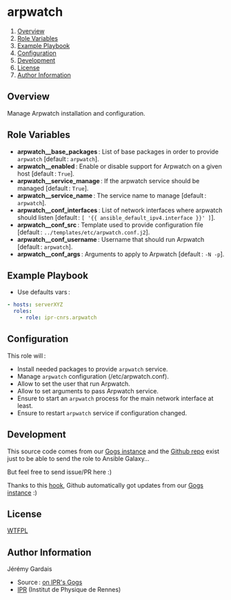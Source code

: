 # arpwatch

1. [Overview](#overview)
2. [Role Variables](#role-variables)
3. [Example Playbook](#example-playbook)
4. [Configuration](#configuration)
5. [Development](#development)
6. [License](#license)
7. [Author Information](#author-information)

## Overview

Manage Arpwatch installation and configuration.

## Role Variables

* **arpwatch__base_packages** : List of base packages in order to provide `arpwatch` [default : `arpwatch`].
* **arpwatch__enabled** : Enable or disable support for Arpwatch on a given host [default : `True`].
* **arpwatch__service_manage** : If the arpwatch service should be managed [default : `True`].
* **arpwatch__service_name** : The service name to manage [default : `arpwatch`].
* **arpwatch__conf_interfaces** : List of network interfaces where arpwatch should listen [default : `[ '{{ ansible_default_ipv4.interface }}' ]`].
* **arpwatch__conf_src** : Template used to provide configuration file [default : `../templates/etc/arpwatch.conf.j2`].
* **arpwatch__conf_username** : Username that should run Arpwatch [default : `arpwatch`].
* **arpwatch__conf_args** : Arguments to apply to Arpwatch [default : `-N -p`].

## Example Playbook

* Use defaults vars :

``` yml
- hosts: serverXYZ
  roles:
    - role: ipr-cnrs.arpwatch
```

## Configuration

This role will :
* Install needed packages to provide `arpwatch` service.
* Manage `arpwatch` configuration (/etc/arpwatch.conf).
* Allow to set the user that run Arpwatch.
* Allow to set arguments to pass Arpwatch service.
* Ensure to start an `arpwatch` process for the main network interface at least.
* Ensure to restart `arpwatch` service if configuration changed.

## Development

This source code comes from our [Gogs instance][arpwatch source] and the [Github repo][arpwatch github] exist just to be able to send the role to Ansible Galaxy…

But feel free to send issue/PR here :)

Thanks to this [hook][gogs to github hook], Github automatically got updates from our [Gogs instance][arpwatch source] :)

## License

[WTFPL][wtfpl website]

## Author Information

Jérémy Gardais
* Source : [on IPR's Gogs][arpwatch source]
* [IPR][ipr website] (Institut de Physique de Rennes)

[gogs to github hook]: https://stackoverflow.com/a/21998477
[arpwatch source]: https://git.ipr.univ-rennes1.fr/cellinfo/ansible.arpwatch
[arpwatch github]: https://github.com/ipr-cnrs/arpwatch
[wtfpl website]: http://www.wtfpl.net/about/
[ipr website]: https://ipr.univ-rennes1.fr/
